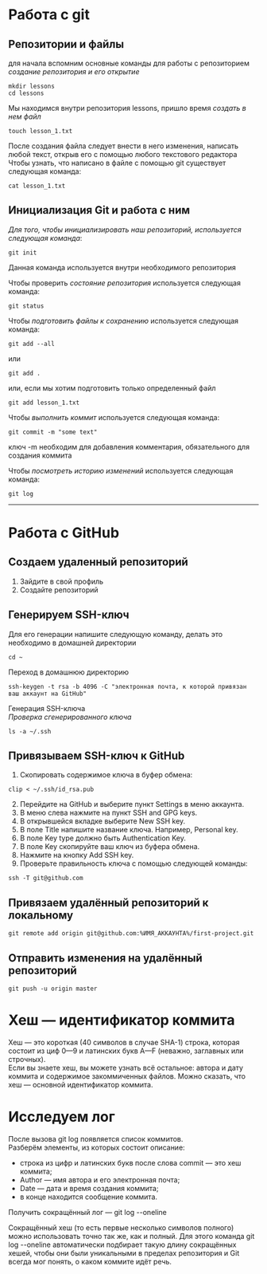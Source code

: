 # Работа с git
## Репозитории и файлы
для начала вспомним основные команды для работы с репозиторием  
_создание репозитория и его открытие_  
~~~
mkdir lessons
cd lessons
~~~

Мы находимся внутри репозитория lessons, пришло время _создать в нем файл_  
~~~
touch lesson_1.txt
~~~

После создания файла следует внести в него изменения, написать любой текст, открыв его с помощью любого текстового редактора  
Чтобы узнать, что написано в файле с помощью git существует следующая команда:
~~~
cat lesson_1.txt
~~~
## Инициализация Git и работа с ним  

_Для того, чтобы инициализировать наш репозиторий, используется следующая команда_:
~~~
git init
~~~
Данная команда используется внутри необходимого репозитория  

Чтобы проверить _состояние репозитория_ используется следующая команда:
~~~
git status
~~~

Чтобы _подготовить файлы к сохранению_ используется следующая команда:
~~~
git add --all
~~~
или
~~~
git add .
~~~
или, если мы хотим подготовить только определенный файл
~~~
git add lesson_1.txt
~~~

Чтобы _выполнить коммит_ используется следующая команда:
~~~
git commit -m "some text"
~~~
ключ -m необходим для добавления комментария, обязательного для создания коммита

Чтобы _посмотреть историю изменений_ используется следующая команда:
~~~
git log
~~~
---

# Работа с GitHub
## Создаем удаленный репозиторий
1. Зайдите в свой профиль  
2. Создайте репозиторий  
## Генерируем SSH-ключ
Для его генерации напишите следующую команду, делать это необходимо в домашней директории
~~~
cd ~
~~~
Переход в домашнюю директорию  
~~~
ssh-keygen -t rsa -b 4096 -C "электронная почта, к которой привязан ваш аккаунт на GitHub"
~~~
Генерация SSH-ключа  
_Проверка сгенерированного ключа_
~~~
ls -a ~/.ssh
~~~
## Привязываем SSH-ключ к GitHub
1. Скопировать содержимое ключа в буфер обмена:
~~~
clip < ~/.ssh/id_rsa.pub
~~~
2. Перейдите на GitHub и выберите пункт Settings в меню аккаунта.  
3. В меню слева нажмите на пункт SSH and GPG keys.  
4. В открывшейся вкладке выберите New SSH key.  
5. В поле Title напишите название ключа. Например, Personal key.  
6. В поле Key type должно быть Authentication Key.  
7. В поле Key скопируйте ваш ключ из буфера обмена.  
8. Нажмите на кнопку Add SSH key.  
9. Проверьте правильность ключа с помощью следующей команды:
~~~
ssh -T git@github.com
~~~
## Привязаем удалённый репозиторий к локальному 
~~~
git remote add origin git@github.com:%ИМЯ_АККАУНТА%/first-project.git
~~~

## Отправить изменения на удалённый репозиторий
~~~
git push -u origin master
~~~
# Хеш — идентификатор коммита
Хеш — это короткая (40 символов в случае SHA-1) строка, которая состоит из циф 0—9 и латинских букв A—F (неважно, заглавных или строчных).  
Если вы знаете хеш, вы можете узнать всё остальное: автора и дату коммита и содержимое закоммиченных файлов. Можно сказать, что хеш — основной идентификатор коммита.
# Исследуем лог
После вызова git log появляется список коммитов.  
Разберём элементы, из которых состоит описание:  
- строка из цифр и латинских букв после слова commit — это хеш коммита;  
- Author — имя автора и его электронная почта;  
- Date — дата и время создания коммита;  
- в конце находится сообщение коммита. 


Получить сокращённый лог — git log --oneline

Сокращённый хеш (то есть первые несколько символов полного) можно использовать точно так же, как и полный. Для этого команда git log --oneline автоматически подбирает такую длину сокращённых хешей, чтобы они были уникальными в пределах репозитория и Git всегда мог понять, о каком коммите идёт речь.  
